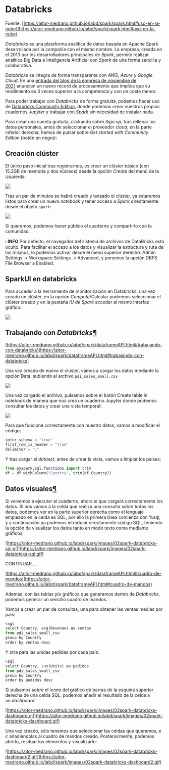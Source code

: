 # Databricks

Fuente:
[https://aitor-medrano.github.io/iabd/spark/spark.html#uso-en-la-nube](https://aitor-medrano.github.io/iabd/spark/spark.html#uso-en-la-nube)

*Databricks* es una plataforma analítica de datos basada en Apache Spark desarrollada por la compañía con el mismo nombre. La empresa, creada en el 2013 por los desarrolladores principales de *Spark*, permite realizar analítica Big Data e Inteligencia Artificial con *Spark* de una forma sencilla y colaborativa.

*Databricks* se integra de forma transparente con *AWS*, *Azure* y *Google Cloud*. En una [entrada del blog de la empresa de noviembre de 2021](https://databricks.com/blog/2021/11/02/databricks-sets-official-data-warehousing-performance-record.html) anuncian un nuevo record de procesamiento que implica que su rendimiento es 3 veces superior a la competencia y con un coste menor.

Para poder trabajar con *Databricks* de forma gratuita, podemos hacer uso de [Databricks Community Edition](https://community.cloud.databricks.com/login.html), donde podemos crear nuestros propios cuadernos *Jupyter* y trabajar con *Spark* sin necesidad de instalar nada.

Para crear una cuenta gratuita, clickando sobre *Sign up*, tras rellenar los datos personales, antes de seleccionar el proveedor *cloud*, en la parte inferior derecha, hemos de pulsar sobre *Get started with Community Edition* (botón en negro):

## Creación clúster

El único paso inicial tras registrarnos, es crear un clúster básico (con 15.3GB de memoria y dos núcleos) desde la opción *Create* del menú de la izquierda:

![](<./images/databricks.png>)

Tras un par de minutos se habrá creado y lanzado el clúster, ya estaremos listos para crear un nuevo *notebook* y tener acceso a *Spark* directamente desde el objeto `spark`:

![](<./images/databricks1.png>)

Si queremos, podemos hacer público el cuaderno y compartirlo con la comunidad.

ℹ️ **INFO**
Por defecto, el navegador del sistema de archivos de DataBricks está oculto. Para facilitar el acceso a los datos y visualizar la estructura y ruta de los mismos, lo podemos activar desde el menú superior derecho: Admin Settings → Workspace Settings → Advanced, y ponemos la opción DBFS File Browser a Enabled.
## SparkUI en databricks

Para acceder a la herramienta de monitorización en Databricks, una vez creado un clúster, en la opción *Compute*/Calcular podremos seleccionar el clúster creado y en la pestaña *IU de Spark* acceder al mismo interfaz gráfico:

![](<./images/databricks2.png>)
## Trabajando con *Databricks*[¶](https://aitor-medrano.github.io/iabd/spark/dataframeAPI.html#trabajando-con-databricks)

[https://aitor-medrano.github.io/iabd/spark/dataframeAPI.html#trabajando-con-databricks](https://aitor-medrano.github.io/iabd/spark/dataframeAPI.html#trabajando-con-databricks)

Una vez creado de nuevo el cluster, vamos a cargar los datos mediante la opción Data, subiendo el archivo `pdi_sales_small.csv`

![](<./images/databricks3.png>)

Una vez cargado el archivo, pulsamos sobre el botón Create table in notebook de manera que nos crea un cuaderno Jupyter donde podemos consultar los datos y crear una vista temporal:

![](<./images/databricks4.png>)

Para que funcione correctamente con nuestro datos, vamos a modificar el código:

```python
infer_schema = "true"
first_row_is_header = "true"
delimiter = ";"
```

Y tras cargar el *dataset*, antes de crear la vista, vamos a limpiar los países:

```python
from pyspark.sql.functions import trim
df = df.withColumn("Country", trim(df.Country))
```

## Datos visuales[¶](https://aitor-medrano.github.io/iabd/spark/dataframeAPI.html#datos-visuales)

Si volvemos a ejecutar el cuaderno, ahora sí que cargará correctamente los datos. Si nos vamos a la celda que realiza una consulta sobre todos los datos, podemos ver en la parte superior derecha como el lenguaje empleado en la celda es SQL, por ello la primera línea comienza con %sql, y a continuación ya podemos introducir directamente código SQL, teniendo la opción de visualizar los datos tanto en modo texto como mediante gráficos:

![https://aitor-medrano.github.io/iabd/spark/images/02spark-databricks-sql.gif](https://aitor-medrano.github.io/iabd/spark/images/02spark-databricks-sql.gif)

CONTINUAR…..

[https://aitor-medrano.github.io/iabd/spark/dataframeAPI.html#cuadro-de-mandos](https://aitor-medrano.github.io/iabd/spark/dataframeAPI.html#cuadro-de-mandos)

Además, con las tablas y/o gráficos que generamos dentro de *Databricks*, podemos generar un sencillo cuadro de mandos.

Vamos a crear un par de consultas, una para obtener las ventas medias por país:

```python
%sql
select Country, avg(Revenue) as ventas
from pdi_sales_small_csv
group by Country
order by ventas desc
```

Y otra para las unidas pedidas por cada país:

```python
%sql
select Country, sum(Units) as pedidos
from pdi_sales_small_csv
group by Country
order by pedidos desc
```

Si pulsamos sobre el icono del gráfico de barras de la esquina superior derecha de una celda SQL, podemos añadir el resultado de la celda a un *dashboard*:

![https://aitor-medrano.github.io/iabd/spark/images/02spark-databricks-dashboard.gif](https://aitor-medrano.github.io/iabd/spark/images/02spark-databricks-dashboard.gif)

Una vez creado, sólo tenemos que seleccionar las celdas que queramos, e ir añadiéndolas al cuadro de mandos creado. Posteriormente, podemos abrirlo, resituar los elementos y visualizarlo:

![https://aitor-medrano.github.io/iabd/spark/images/02spark-databricks-dashboard2.gif](https://aitor-medrano.github.io/iabd/spark/images/02spark-databricks-dashboard2.gif)